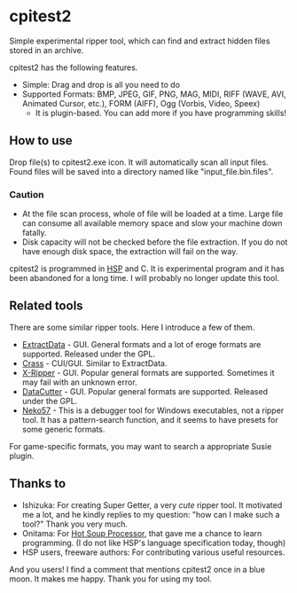 cpitest2
========

Simple experimental ripper tool, which can find and extract hidden files stored in an archive.

cpitest2 has the following features.

- Simple: Drag and drop is all you need to do
- Supported Formats: BMP, JPEG, GIF, PNG, MAG, MIDI, RIFF (WAVE, AVI, Animated Cursor, etc.), FORM (AIFF), Ogg (Vorbis, Video, Speex)
    - It is plugin-based. You can add more if you have programming skills!

How to use
------------------------

Drop file(s) to cpitest2.exe icon. It will automatically scan all input files. Found files will be saved into a directory named like "input_file.bin.files".

### Caution

- At the file scan process, whole of file will be loaded at a time. Large file can consume all available memory space and slow your machine down fatally.
- Disk capacity will not be checked before the file extraction. If you do not have enough disk space, the extraction will fail on the way.

cpitest2 is programmed in [HSP](http://hsp.tv/) and C. It is experimental program and it has been abandoned for a long time. I will probably no longer update this tool.

Related tools
------------------------

There are some similar ripper tools. Here I introduce a few of them.

- [ExtractData](http://atelibet.s11.xrea.com/side_yuu/tool/) - GUI. General formats and a lot of eroge formats are supported. Released under the GPL.
- [Crass](http://galcrass.blog124.fc2blog.us/) - CUI/GUI. Similar to ExtractData.
- [X-Ripper](http://www.zeus-software.com/downloads/xripper) - GUI. Popular general formats are supported. Sometimes it may fail with an unknown error.
- [DataCutter](http://www.geocities.jp/iooiau/datacutter.html) - GUI. Popular general formats are supported. Released under the GPL.
- [Neko57](http://www.vector.co.jp/soft/win95/hardware/se254476.html) - This is a debugger tool for Windows executables, not a ripper tool. It has a pattern-search function, and it seems to have presets for some generic formats.

For game-specific formats, you may want to search a appropriate Susie plugin.

Thanks to
------------------------

- Ishizuka: For creating Super Getter, a very *cute* ripper tool. It motivated me a lot, and he kindly replies to my question: "how can I make such a tool?" Thank you very much.
- Onitama: For [Hot Soup Processor](http://hsp.tv/), that gave me a chance to learn programming. (I do not like HSP's language specification today, though)
- HSP users, freeware authors: For contributing various useful resources.

And you users! I find a comment that mentions cpitest2 once in a blue moon. It makes me happy. Thank you for using my tool.
